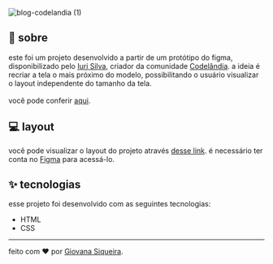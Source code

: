 ![blog-codelandia (1)](https://user-images.githubusercontent.com/75648437/149381702-4fd121eb-148d-40a4-b2e2-72c06438c779.png)


## 🌈 sobre

este foi um projeto desenvolvido a partir de um protótipo do figma, disponibilizado pelo [Iuri Silva](https://github.com/iuricode/), criador da comunidade [Codelândia](https://discord.com/invite/QevDJqCzaY). a ideia é recriar a tela o mais próximo do modelo, possibilitando o usuário visualizar o layout independente do tamanho da tela. 
</br></br>
você pode conferir [aqui](https://giovxna.github.io/one-page/).

## 💻 layout

você pode visualizar o layout do projeto através [desse link](https://www.figma.com/file/Yb9IBH56g7T1hdIyZ3BMNO/Desafios---Codel%C3%A2ndia?node-id=3738%3A2). é necessário ter conta no [Figma](https://figma.com) para acessá-lo.

## ✨ tecnologias

esse projeto foi desenvolvido com as seguintes tecnologias:

- HTML
- CSS

---

feito com ❤️ por [Giovana Siqueira](https://www.linkedin.com/in/giovana--siqueira/).
